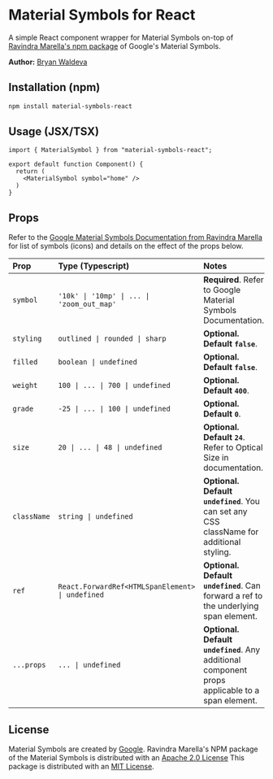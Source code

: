 # Material Symbols for React

A simple React component wrapper for Material Symbols on-top of [Ravindra Marella's npm package](https://github.com/marella/material-symbols) of Google's Material Symbols.

**Author:** [Bryan Waldeva](https://github.com/bwaldeva)

## Installation (npm)

```bash
npm install material-symbols-react
```

## Usage (JSX/TSX)

```TSX
import { MaterialSymbol } from "material-symbols-react";

export default function Component() {
  return (
    <MaterialSymbol symbol="home" />
  )
}

```

## Props

Refer to the [Google Material Symbols Documentation from Ravindra Marella](https://marella.me/material-symbols/demo/) for list of symbols (icons) and details on the effect of the props below.

| Prop        | Type (Typescript)                                | Notes                                                                                           |
| :---------- | :----------------------------------------------- | :---------------------------------------------------------------------------------------------- |
| `symbol`    | `'10k' \| '10mp' \| ... \| 'zoom_out_map'`       | **Required**. Refer to Google Material Symbols Documentation.                                   |
| `styling`   | `outlined \| rounded \| sharp`                   | **Optional. Default `false`**.                                                                  |
| `filled`    | `boolean \| undefined`                           | **Optional. Default `false`**.                                                                  |
| `weight`    | `100 \| ... \| 700 \| undefined`                 | **Optional. Default `400`**.                                                                    |
| `grade`     | `-25 \| ... \| 100 \| undefined`                 | **Optional. Default `0`**.                                                                      |
| `size`      | `20 \| ... \| 48 \| undefined`                   | **Optional. Default `24`**. Refer to Optical Size in documentation.                             |
| `className` | `string \| undefined`                            | **Optional. Default `undefined`**. You can set any CSS className for additional styling.        |
| `ref`       | `React.ForwardRef<HTMLSpanElement> \| undefined` | **Optional. Default `undefined`**. Can forward a ref to the underlying span element.            |
| `...props`  | `... \| undefined`                               | **Optional. Default `undefined`**. Any additional component props applicable to a span element. |

## License

Material Symbols are created by [Google](https://github.com/google/material-design-icons/blob/master/LICENSE).
Ravindra Marella's NPM package of the Material Symbols is distributed with an [Apache 2.0 License](https://github.com/marella/material-symbols/blob/main/LICENSE)
This package is distributed with an [MIT License](https://github.com/bwaldeva/app-ds/blob/main/packages/material-symbols-react/LICENSE.txt).
